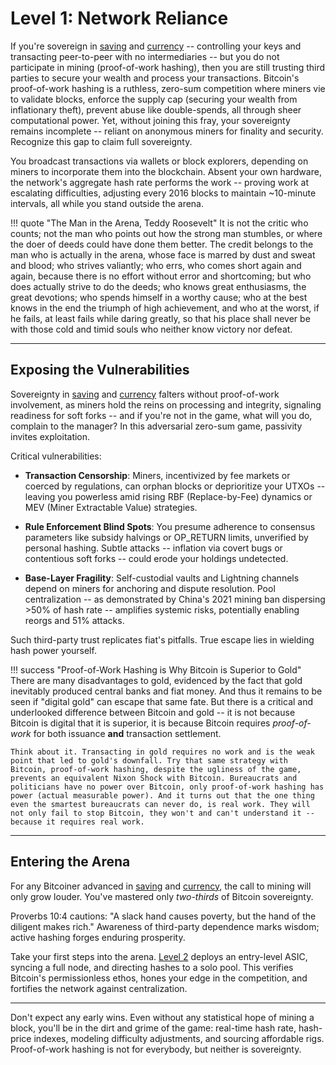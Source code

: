 # Level 1: Network Reliance

If you're sovereign in [saving](../../saving/index.md) and [currency](../../currency/index.md) -- controlling your keys and transacting peer-to-peer with no intermediaries -- but you do not participate in mining (proof-of-work hashing), then you are still trusting third parties to secure your wealth and process your transactions. Bitcoin's proof-of-work hashing is a ruthless, zero-sum competition where miners vie to validate blocks, enforce the supply cap (securing your wealth from inflationary theft), prevent abuse like double-spends, all through sheer computational power. Yet, without joining this fray, your sovereignty remains incomplete -- reliant on anonymous miners for finality and security. Recognize this gap to claim full sovereignty.

You broadcast transactions via wallets or block explorers, depending on miners to incorporate them into the blockchain. Absent your own hardware, the network's aggregate hash rate performs the work -- proving work at escalating difficulties, adjusting every 2016 blocks to maintain ~10-minute intervals, all while you stand outside the arena.

!!! quote "The Man in the Arena, Teddy Roosevelt"
    It is not the critic who counts; not the man who points out how the strong man stumbles, or where the doer of deeds could have done them better. The credit belongs to the man who is actually in the arena, whose face is marred by dust and sweat and blood; who strives valiantly; who errs, who comes short again and again, because there is no effort without error and shortcoming; but who does actually strive to do the deeds; who knows great enthusiasms, the great devotions; who spends himself in a worthy cause; who at the best knows in the end the triumph of high achievement, and who at the worst, if he fails, at least fails while daring greatly, so that his place shall never be with those cold and timid souls who neither know victory nor defeat.




---

## Exposing the Vulnerabilities

Sovereignty in [saving](../../saving/index.md) and [currency](../../currency/index.md) falters without proof-of-work involvement, as miners hold the reins on processing and integrity, signaling readiness for soft forks -- and if you're not in the game, what will you do, complain to the manager? In this adversarial zero-sum game, passivity invites exploitation.

Critical vulnerabilities:

- **Transaction Censorship**: Miners, incentivized by fee markets or coerced by regulations, can orphan blocks or deprioritize your UTXOs -- leaving you powerless amid rising RBF (Replace-by-Fee) dynamics or MEV (Miner Extractable Value) strategies.

- **Rule Enforcement Blind Spots**: You presume adherence to consensus parameters like subsidy halvings or OP_RETURN limits, unverified by personal hashing. Subtle attacks -- inflation via covert bugs or contentious soft forks -- could erode your holdings undetected.

- **Base-Layer Fragility**: Self-custodial vaults and Lightning channels depend on miners for anchoring and dispute resolution. Pool centralization -- as demonstrated by China's 2021 mining ban dispersing >50% of hash rate -- amplifies systemic risks, potentially enabling reorgs and 51% attacks.

Such third-party trust replicates fiat's pitfalls. True escape lies in wielding hash power yourself.

!!! success "Proof-of-Work Hashing is Why Bitcoin is Superior to Gold"
    There are many disadvantages to gold, evidenced by the fact that gold inevitably produced central banks and fiat money. And thus it remains to be seen if "digital gold" can escape that same fate. But there is a critical and underlooked difference between Bitcoin and gold -- it is not because Bitcoin is digital that it is superior, it is because Bitcoin requires *proof-of-work* for both issuance **and** transaction settlement.
    
    Think about it. Transacting in gold requires no work and is the weak point that led to gold's downfall. Try that same strategy with Bitcoin, proof-of-work hashing, despite the ugliness of the game, prevents an equivalent Nixon Shock with Bitcoin. Bureaucrats and politicians have no power over Bitcoin, only proof-of-work hashing has power (actual measurable power). And it turns out that the one thing even the smartest bureaucrats can never do, is real work. They will not only fail to stop Bitcoin, they won't and can't understand it -- because it requires real work.



---

## Entering the Arena

For any Bitcoiner advanced in [saving](../../saving/index.md) and [currency](../../currency/index.md), the call to mining will only grow louder. You've mastered only *two-thirds* of Bitcoin sovereignty.

Proverbs 10:4 cautions: "A slack hand causes poverty, but the hand of the diligent makes rich." Awareness of third-party dependence marks wisdom; active hashing forges enduring prosperity.

Take your first steps into the arena. [Level 2](level-2.md) deploys an entry-level ASIC, syncing a full node, and directing hashes to a solo pool. This verifies Bitcoin's permissionless ethos, hones your edge in the competition, and fortifies the network against centralization.

---

Don't expect any early wins. Even without any statistical hope of mining a block, you'll be in the dirt and grime of the game: real-time hash rate, hash-price indexes, modeling difficulty adjustments, and sourcing affordable rigs. Proof-of-work hashing is not for everybody, but neither is sovereignty.



